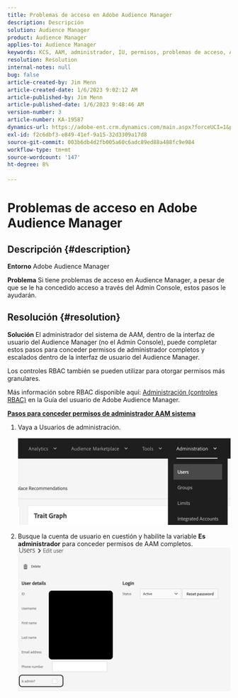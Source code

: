 ```yaml
---
title: Problemas de acceso en Adobe Audience Manager
description: Descripción
solution: Audience Manager
product: Audience Manager
applies-to: Audience Manager
keywords: KCS, AAM, administrador, IU, permisos, problemas de acceso, Adobe Audience Manager, Cómo
resolution: Resolution
internal-notes: null
bug: false
article-created-by: Jim Menn
article-created-date: 1/6/2023 9:02:12 AM
article-published-by: Jim Menn
article-published-date: 1/6/2023 9:48:46 AM
version-number: 3
article-number: KA-19587
dynamics-url: https://adobe-ent.crm.dynamics.com/main.aspx?forceUCI=1&pagetype=entityrecord&etn=knowledgearticle&id=49d8e6cc-a08d-ed11-81ac-6045bd006704
exl-id: f2c6dbf3-e849-41ef-9a15-32d3309a17d8
source-git-commit: 003b6db4d2fb005a60c6adc89ed88a488fc9e984
workflow-type: tm+mt
source-wordcount: '147'
ht-degree: 8%

---
```


# Problemas de acceso en Adobe Audience Manager

## Descripción {#description}


<b>Entorno</b>
Adobe Audience Manager

<b>Problema</b>
Si tiene problemas de acceso en Audience Manager, a pesar de que se le ha concedido acceso a través del Admin Console, estos pasos le ayudarán.


## Resolución {#resolution}


<b>Solución</b>
El administrador del sistema de AAM, dentro de la interfaz de usuario del Audience Manager (no el Admin Console), puede completar estos pasos para conceder permisos de administrador completos y escalados dentro de la interfaz de usuario del Audience Manager.

Los controles RBAC también se pueden utilizar para otorgar permisos más granulares.

Más información sobre RBAC disponible aquí: [Administración (controles RBAC)](https://experienceleague.adobe.com/docs/audience-manager/user-guide/features/administration/administration-overview.html?lang=es) en la Guía del usuario de Adobe Audience Manager.

<u><b>Pasos para conceder permisos de administrador AAM sistema</b></u>

1. Vaya a Usuarios de administración.

   ![](assets/0c4ffacf-e9d5-ec11-a7b5-000d3a37750e.png)
2. Busque la cuenta de usuario en cuestión y habilite la variable <b>Es administrador</b> para conceder permisos de AAM completos.![](assets/07c16ce8-e9d5-ec11-a7b5-000d3a37750e.png)
